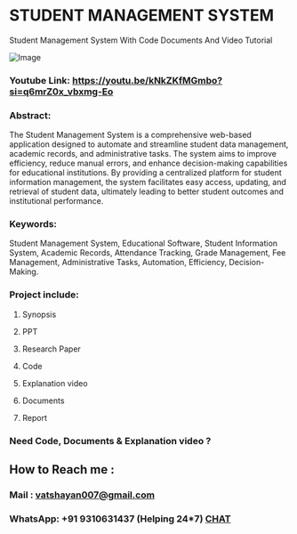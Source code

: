 # STUDENT MANAGEMENT SYSTEM
Student Management System With Code Documents And Video Tutorial

![Image](https://github.com/user-attachments/assets/99c463f0-43b6-4643-ae9d-ec9c73c3495f)

### Youtube Link: https://youtu.be/kNkZKfMGmbo?si=q6mrZ0x_vbxmg-Eo

### Abstract: 
The Student Management System is a comprehensive web-based application designed to automate and streamline student data management, academic records, and administrative tasks. The system aims to improve efficiency, reduce manual errors, and enhance decision-making capabilities for educational institutions. By providing a centralized platform for student information management, the system facilitates easy access, updating, and retrieval of student data, ultimately leading to better student outcomes and institutional performance.

### Keywords: 
Student Management System, Educational Software, Student Information System, Academic Records, Attendance Tracking, Grade Management, Fee Management, Administrative Tasks, Automation, Efficiency, Decision-Making.

### Project include: 

1. Synopsis

2. PPT

3. Research Paper


4. Code

5. Explanation video

6. Documents

7. Report


### Need Code, Documents & Explanation video ? 

## How to Reach me :

### Mail : vatshayan007@gmail.com 

### WhatsApp: +91 9310631437 (Helping 24*7) **[CHAT](https://wa.me/message/CHWN2AHCPMAZK1)** 
